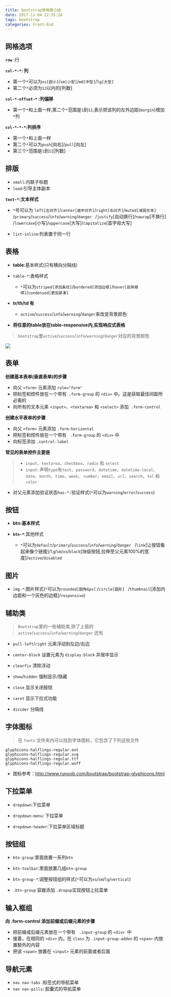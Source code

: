 ```yaml
---
title: bootstrap常用类小结
date: 2017-11-04 22:55:24
tags: bootstrap
categories: Front-End
---
```


网格选项
---

**`row`** :行

**`col-*-*`: 列**

- 第一个`*`可以为`xs[超小]`/`sm[小型]`/`md[中型]`/`lg[大型]`
- 第二个`*`必须为`12`以内的[列数]

**`col-*-offset-*` :列偏移**

- 第一个`*`和上面一样,第二个`*`范围是`1`到`11`,表示把该列的左外边距(`margin`)增加`*`列

**`col-*-*-*`:列排序**

- 第一个`*`和上面一样
- 第二个`*`可以为`push`[向右]/`pull`[向左]
- 第三个`*`范围是`1`到`11`[列数]

排版
---

- `small`:内联子标题
- `lead`:引导主体副本

**`text-*`:文本样式**

- `*`号可以为 
`left[左对齐]`/`center[居中对齐]`/`right[右对齐]`/`muted[减弱文本]` 
/`primary`/`success`/`info`/`warning`/`danger `
/`justify`[自动换行]/`nowrap`[不换行] 
/`lowercase`[小写]/`uppercase`[大写]/`capitalize`[首字母大写]

- `list-inline`:列表置于同一行

表格
---

- **table**:基本样式(只有横向分隔线)
- `table-*`:表格样式
  - `*`可以为`striped[添加条纹]`/`bordered[添加边框]`/`hover[启用悬停]`/`condensed[更加紧凑]`
 
- **tr/th/td 有** 
  - `active`/`success`/`info`/`warning`/`danger`来改变背景颜色
  
- **将任意的table放在table-responsive内,实现响应式表格**

> `bootstrap`里`active`/`success`/`info`/`warning`/`danger`对应的背景颜色

![](http://img.blog.csdn.net/20160530130233175)

表单
---

**创建基本表单(垂直表单)的步骤**

- 向父 `<form>` 元素添加 `role="form"`
- 把标签和控件放在一个带有` .form-group` 的 `<div>` 中。这是获取最佳间距所必需的
- 向所有的文本元素 `<input>`、`<textarea>` 和 `<select>` 添加` .form-control`

**创建水平表单的步骤**

- 向父 `<form>` 元素添加  `.form-horizontal`
- 把标签和控件放在一个带有 ` .form-group` 的 `<div>` 中
- 向标签添加 `.control-label`


**常见的表单控件主要是**

> - `input`、`textarea`、`checkbox`、`radio` 和 `select`
> - `input`: 声明`type`有`text`、`password`、`datetime`、`datetime-local`、`date`、`month`、`time`、`week`、 `number`、`email`、`url`、`search`、`tel` 和 `color`

- 对父元素添加验证状态`has-*:`验证样式(`*`可以为`warning`/`error`/`success`)

按钮
---

- **btn:基本样式**

- **`btn-*`**:其他样式
  - `*`可以为`default`/`primary`/`success`/`info`/`warning`/`danger `
/`link`[让按钮看起来像个链接]/`lg`/`sm`/`xs`/`block`[块级按钮,拉伸至父元素100%的宽度]/`active`/`disabled`

图片
---

- `img-*`:图片样式(`*`可以为`rounded[圆角6px]` 
/`circle[圆形] `
/`thumbnail`[添加内边距和一个灰色的边框]/`responsive`)


辅助类
---

> `Bootstrap`里的一些辅助类,除了上面的`active`/`success`/`info`/`warning`/`danger` 还有 

- `pull-left`/`right` 元素浮动到左边/右边 
- `center-block` 设置元素为 `display:block` 并居中显示 
- `clearfix` 清除浮动 
- `show`/`hidden` 强制显示/隐藏

- `close` 显示关闭按钮 
- `caret` 显示下拉式功能 
- `divider` 分隔线

字体图标
---

> 在 `fonts` 文件夹内可以找到字体图标，它包含了下列这些文件

```
glyphicons-halflings-regular.eot
glyphicons-halflings-regular.svg
glyphicons-halflings-regular.ttf
glyphicons-halflings-regular.woff
```

- 图标参考：http://www.runoob.com/bootstrap/bootstrap-glyphicons.html


下拉菜单
---

- `dropdown`:下拉菜单

- `dropdown-menu`: 下拉菜单

- `dropdown-header`:下拉菜单区域标题

按钮组
---

- `btn-group`:里面放置一系列`btn`

- `btn-toolbar`:里面放置几组`btn-group`

- `btn-group-*`:调整按钮组的样式(`*`可以为`xs`/`sm`/`lg`/`vertical`)

- `.btn-group` 容器添加 `.dropup`实现按钮上拉菜单

输入框组
---

**向 .form-control 添加前缀或后缀元素的步骤**

- 把前缀或后缀元素放在一个带有 ` .input-group` 的 `<div> `中
- 接着，在相同的 `<div>` 内，在 `class` 为 `.input-group-addon` 的 `<span>` 内放置额外的内容
- 把该 `<span>` 放置在 `<input>` 元素的前面或者后面

导航元素
---

- `nav nav-tabs` :标签式的导航菜单 
- `nav nav-pills`: 胶囊式的导航菜单 
